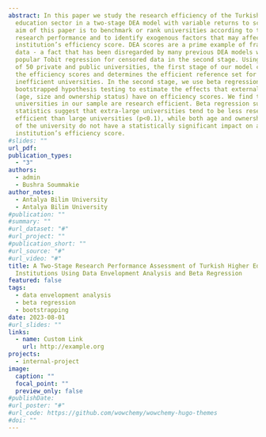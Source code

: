 ```yaml
---
abstract: In this paper we study the research efficiency of the Turkish higher
  education sector in a two-stage DEA model with variable returns to scale. The
  aim of this paper is to benchmark or rank universities according to their
  research performance and to identify exogenous factors that may affect an
  institution’s efficiency score. DEA scores are a prime example of fractional
  data - a fact that has been disregarded by many previous DEA models which used
  popular Tobit regression for censored data in the second stage. Using a sample
  of 50 private and public universities, the first stage of our model calculates
  the efficiency scores and determines the efficient reference set for
  inefficient universities. In the second stage, we use beta regression and
  bootstrapped hypothesis testing to estimate the effects that external factors
  (age, size and ownership status) have on efficiency scores. We find that 27
  universities in our sample are research efficient. Beta regression summary
  statistics suggest that extra-large universities tend to be less research
  efficient than large universities (p<0.1), while both age and ownership status
  of the university do not have a statistically significant impact on an
  institution’s efficiency score. 
#slides: ""
url_pdf: 
publication_types:
  - "3"
authors:
  - admin
  - Bushra Soummakie
author_notes:
  - Antalya Bilim University
  - Antalya Bilim University
#publication: ""
#summary: ""
#url_dataset: "#"
#url_project: ""
#publication_short: ""
#url_source: "#"
#url_video: "#"
title: A Two-Stage Research Performance Assessment of Turkish Higher Education
  Institutions Using Data Envelopment Analysis and Beta Regression
featured: false
tags:
  - data envelopment analysis
  - beta regression
  - bootstrapping
date: 2023-08-01
#url_slides: ""
links:
  - name: Custom Link 
    url: http://example.org
projects:
  - internal-project
image:
  caption: ""
  focal_point: ""
  preview_only: false
#publishDate:
#url_poster: "#"
#url_code: https://github.com/wowchemy/wowchemy-hugo-themes
#doi: ""
---
```

